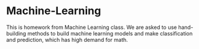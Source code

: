# Machine-Learning

This is homework from Machine Learning class. We are asked to use hand-building methods to build machine learning models and make classification
and prediction, which has high demand for math.
